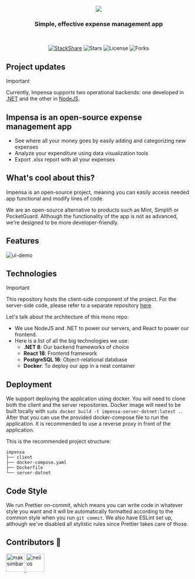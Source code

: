 <p align="center">
  <a href="https://impensa.sgf.lt/">
  <img src="./public/assets/images/logo-readme.svg" />
    </a>
</p>

<div align="center">

### Simple, effective expense management app

<br/>

[![StackShare](http://img.shields.io/badge/tech-stack-0690fa.svg?style=flat)](https://stackshare.io/impensa/impensa)
![Stars](https://img.shields.io/github/stars/richard96292/impensa.svg)
![License](https://img.shields.io/github/license/richard96292/impensa.svg)
![Forks](https://img.shields.io/github/forks/richard96292/impensa.svg)

</div>

## Project updates
> [!IMPORTANT]
> Currently, Impensa supports two operational backends: one developed in [.NET](https://github.com/neiios/impensa-server-dotnet) and the other in [NodeJS](https://github.com/neiios/impensa-server-node).

## Impensa is an open-source expense management app

- See where all your money goes by easily adding and categorizing new expenses
- Analyze your expenditure using data visualization tools
- Export .xlsx report with all your expenses

## What's cool about this?

Impensa is an open-source project, meaning you can easily access needed app functional and modify lines of code.

We are an open-source alternative to products such as Mint, Simplifi or PocketGuard. Although the functionality of the app is not as advanced, we're designed to be more developer-friendly.

## Features

![ui-demo](./public/assets/images/UI-demo.gif)

## Technologies

> [!IMPORTANT]
> This repository hosts the client-side component of the project. For the server-side code, please refer to a separate repository [here](https://github.com/neiios/impensa-server-dotnet).

Let's talk about the architecture of this mono repo:

- We use NodeJS and .NET to power our servers, and React to power our frontend.
- Here is a list of all the big technologies we use:
  - **.NET 8**: Our backend frameworks of choice
  - **React 18**: Frontend framework
  - **PostgreSQL 16**: Object-relational database
  - **Docker**: To deploy our app in a neat container

## Deployment

We support deploying the application using docker.
You will need to clone both the client and the server repositories.
Docker image will need to be built locally with `sudo docker build -t impensa-server-dotnet:latest .`.
After that you can use the provided docker-compose file to run the application.
It is recommended to use a reverse proxy in front of the application.

This is the recommended project structure:

```plaintext
impensa
├── client
├── docker-compose.yaml
├── Dockerfile
└── server-dotnet
```

## Code Style

We run Prettier on-commit, which means you can write code in whatever style you want and it will be automatically formatted according to the common style when you run `git commit`. We also have ESLint set up, although we've disabled all stylistic rules since Prettier takes care of those.

## Contributors 👑

<a href="https://github.com/maksimbar">
  <img src="https://avatars.githubusercontent.com/u/80415416?v=4" width="50px" alt="maksimbar"/>
</a>
<a href="https://github.com/neiios">
  <img src="https://avatars.githubusercontent.com/u/68248740?v=4" width="50px" alt="neiios"/>
</a>
